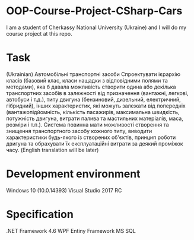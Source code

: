 # OOP-Course-Project-CSharp-Cars
I am a student of Cherkassy National University (Ukraine) and I will do my course project at this repo.

# Task
  (Ukrainian)
  Автомобільні транспортні засоби
  Спроектувати ієрархію класів (базовий клас, класи нащадки з відповідними полями та методами), яка б давала можливість 
  створити одина або декілька транспортних засобів в залежності від призначення (вантажні, легкові, автобуси і т.д.), типу
  двигуна (бензиновий, дизельний, електричний, гібридний), інших характеристик, які можуть залежати від попередніх 
  (вантажопідйомність, кількість пасажирів, максимальна швидкість, потужність двигуна, витрати палива та мастильних матеріалів,
  маса, розміри і т.п.). Система повинна мати можливості створення та знищення транспортного засобу кожного типу, виводити 
  характеристики будь-якого із створених об'єктів, принцип роботи двигуна та обрахувати їх експлуатаційні витрати за деякий
  проміжок часу.
(English translation will be later)

# Development environment
Windows 10 (10.0.14393)
Visual Studio 2017 RC

# Specification
.NET Framework 4.6
WPF
Entiny Framework
MS SQL
